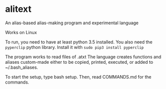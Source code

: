 # alitext
An alias-based alias-making program and experimental language

Works on Linux

To run, you need to have at least python 3.5 installed.
You also need the ```pyperclip``` python library. Install it with ```sudo pip3 install pyperclip```

The program works to read files of .atxt
The language creates functions and aliases custom-made either to be copied, printed, executed, or added to ~/.bash_aliases.

To start the setup, type bash setup. Then, read COMMANDS.md for the commands.
